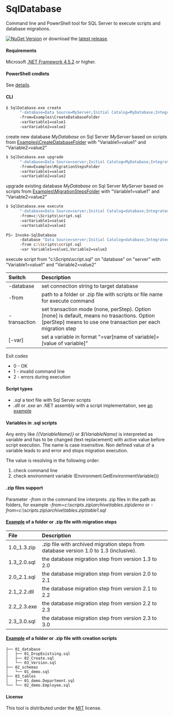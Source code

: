 # SqlDatabase
Command line and PowerShell tool for SQL Server to execute scripts and database migrations.

[![NuGet Version](https://img.shields.io/nuget/v/SqlDatabase.svg?style=flat-square)](https://www.nuget.org/packages/SqlDatabase/) or download the [latest release](https://github.com/max-ieremenko/SqlDatabase/releases).

#### Requirements

Microsoft [.NET Framework 4.5.2](https://www.microsoft.com/en-us/download/details.aspx?id=42642) or higher.

#### PowerShell cmdlets
See [details](https://github.com/max-ieremenko/SqlDatabase/tree/master/Sources/SqlDatabase.PowerShell/README.md).

#### CLI
```bash
$ SqlDatabase.exe create
      "-database=Data Source=MyServer;Initial Catalog=MyDatabase;Integrated Security=True"
      -from=Examples\CreateDatabaseFolder
      -varVariable1=value1
      -varVariable2=value2
```
create new database *MyDatabase* on Sql Server *MyServer* based on scripts from [Examples\CreateDatabaseFolder](https://github.com/max-ieremenko/SqlDatabase/tree/master/Examples/CreateDatabaseFolder) with "Variable1=value1" and "Variable2=value2"


```bash
$ SqlDatabase.exe upgrade
      "-database=Data Source=server;Initial Catalog=MyDatabase;Integrated Security=True"
      -from=Examples\MigrationStepsFolder
      -varVariable1=value1
      -varVariable2=value2
```
upgrade existing database *MyDatabase* on Sql Server *MyServer* based on scripts from [Examples\MigrationStepsFolder](https://github.com/max-ieremenko/SqlDatabase/tree/master/Examples/MigrationStepsFolder) with "Variable1=value1" and "Variable2=value2"

```bash
$ SqlDatabase.exe execute
      "-database=Data Source=server;Initial Catalog=database;Integrated Security=True"
      -from=c:\Scripts\script.sql
      -varVariable1=value1
      -varVariable2=value2
     
PS> Invoke-SqlDatabase
      -database "Data Source=server;Initial Catalog=database;Integrated Security=True"
      -from c:\Scripts\script.sql
      -var Variable1=value1,Variable2=value2
```
execute script from "c:\Scripts\script.sql" on "database" on "server" with "Variable1=value1" and "Variable2=value2"

|Switch|Description|
|:--|:----------|
|-database|set connection string to target database|
|-from|path to a folder or .zip file with scripts or file name for execute command|
|-transaction|set transaction mode (none, perStep). Option [none] is default, means no trasactions. Option [perStep] means to use one transaction per each migration step|
|[-var]|set a variable in format "=var[name of variable]=[value of variable]"|

Exit codes
* 0 - OK
* 1 - invalid command line
* 2 - errors during execution

#### Script types
- *.sql* a text file with Sql Server scripts
- *.dll* or *.exe* an .NET assembly with a script implementation, see [an example](https://github.com/max-ieremenko/SqlDatabase/tree/master/Examples/CSharpMirationStep)

#### Variables in .sql scripts
Any entry like *{{VariableName}}* or *$(VariableName)* is interpreted as variable and has to be changed (text replacement) with active value before script execution. The name is case insensitive.
Non defined value of a variable leads to and error and stops migration execution.

The value is resolving in the following order:
1. check command line
2. check environment variable (Environment.GetEnvironmentVariable())

#### .zip files support
Parameter *-from* in the command line interprets .zip files in the path as folders, for example
*-from=c:\scripts.zip\archive\tables.zip\demo* or *-from=c:\scripts.zip\archive\tables.zip\table1.sql*

#### [Example](https://github.com/max-ieremenko/SqlDatabase/tree/master/Examples/MigrationStepsFolder/) of a folder or .zip file with migration steps
|File|Description|
|:--|:----------|
|1.0_1.3.zip|.zip file with archived migration steps from database version 1.0 to 1.3 (inclusive).|
|1.3_2.0.sql|the database migration step from version 1.3 to 2.0|
|2.0_2.1.sql|the database migration step from version 2.0 to 2.1|
|2.1_2.2.dll|the database migration step from version 2.1 to 2.2|
|2.2_2.3.exe|the database migration step from version 2.2 to 2.3|
|2.3_3.0.sql|the database migration step from version 2.3 to 3.0|

#### [Example](https://github.com/max-ieremenko/SqlDatabase/tree/master/Examples/CreateDatabaseFolder/) of a folder or .zip file with creation scripts
```
├── 01_database
│   ├── 01_DropExistsing.sql
│   ├── 02_Create.sql
│   └── 03_Version.sql
├── 02_schemas
│   └── 01_demo.sql
├── 03_tables
│   ├── 01_demo.Department.sql
└── └── 02_demo.Employee.sql
```

#### License
This tool is distributed under the [MIT](https://github.com/max-ieremenko/SqlDatabase/tree/master/LICENSE) license.
